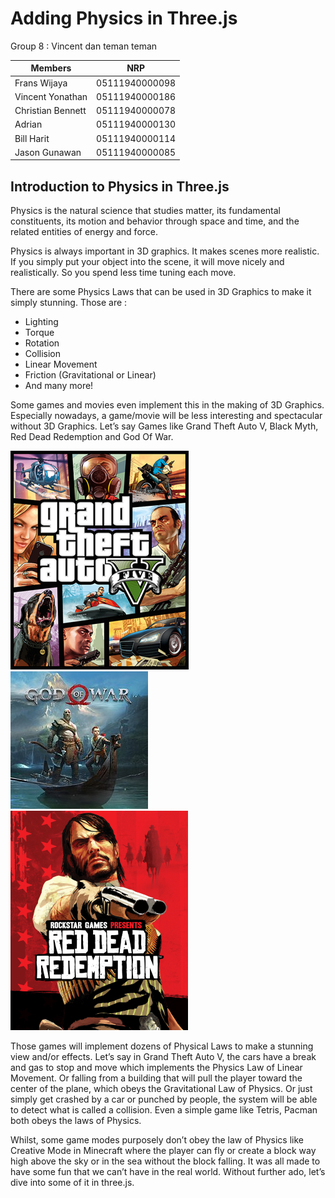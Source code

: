# Adding Physics in Three.js

Group 8 : Vincent dan teman teman

Members  | NRP  | 
---------|------
Frans Wijaya | 05111940000098
Vincent Yonathan | 05111940000186
Christian Bennett | 05111940000078
Adrian | 05111940000130
Bill Harit | 05111940000114
Jason Gunawan | 05111940000085

## Introduction to Physics in Three.js
Physics is the natural science that studies matter, its fundamental constituents, its motion and behavior through space and time, and the related entities of energy and force.

Physics is always important in 3D graphics. It makes scenes more realistic. If you simply put your object into the scene, it will move nicely and realistically. So you spend less time tuning each move.

There are some Physics Laws that can be used in 3D Graphics to make it simply stunning. Those are :
- Lighting
- Torque
- Rotation
- Collision
- Linear Movement
- Friction (Gravitational or Linear)
- And many more!

Some games and movies even implement this in the making of 3D Graphics. Especially nowadays, a game/movie will be less interesting and spectacular without 3D Graphics. Let’s say
Games like Grand Theft Auto V, Black Myth, Red Dead Redemption and God Of War.

![Grand Theft Auto V](./Ammo.JS/images/Grand_Theft_Auto_V.png)
![Red Dead Redemption](./Ammo.JS/images/God_of_War_4_cover.jpg)
![God Of War](./Ammo.JS/images/Red_Dead_Redemption.jpg)

Those games will implement dozens of Physical Laws to make a stunning view and/or effects. Let’s say in Grand Theft Auto V, the cars have a break and gas to stop and move which implements the Physics Law of Linear Movement. Or falling from a building that will pull the player toward the center of the plane, which obeys the Gravitational Law of Physics. Or just simply get crashed by a car or punched by people, the system will be able to detect what is called a collision. Even a simple game like Tetris, Pacman both obeys the laws of Physics.

Whilst, some game modes purposely don’t obey the law of Physics like Creative Mode in Minecraft where the player can fly or create a block way high above the sky or in the sea without the block falling. It was all made to have some fun that we can’t have in the real world. Without further ado, let’s dive into some of it in three.js.


